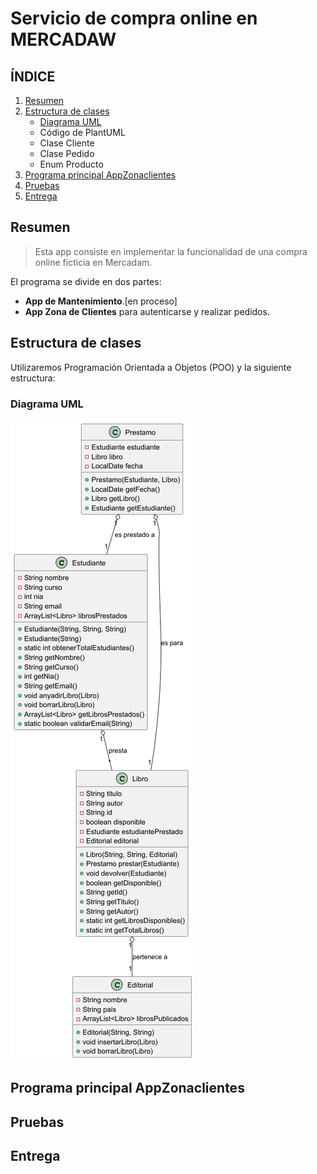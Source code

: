 # Servicio de compra online en MERCADAW

## ÍNDICE

1. [Resumen](#resumen)
2. [Estructura de clases](https://github.com/pbendom3/Repositorio_Estructuras/tree/main#estructura-de-clases)
    - [Diagrama UML](#diagrama-uml)
    - Código de PlantUML
    - Clase Cliente
    - Clase Pedido
    - Enum Producto
4. [Programa principal AppZonaclientes](#programa-principal-appzonaclientes)
5. [Pruebas](#pruebas)
6. [Entrega](#entrega)


## Resumen
> Esta app consiste en implementar la funcionalidad de una compra online ficticia en Mercadam.

El programa se divide en dos partes:
- **App de Mantenimiento**.[en proceso]
- **App Zona de Clientes** para autenticarse y realizar pedidos. 

## Estructura de clases 

Utilizaremos Programación Orientada a Objetos (POO) y la siguiente estructura:

### Diagrama UML
![img/biblio.png](img/biblio.png)

## Programa principal AppZonaclientes

## Pruebas

## Entrega
